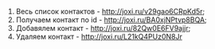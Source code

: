 1. Весь список контактов - http://joxi.ru/v29gao6CRpKd5r;
2. Получаем контакт по id - http://joxi.ru/BA0xjNPtvp8BQA;
3. Добавялем контакт - http://joxi.ru/82Qw0E6FV9ajjr;
4. Удаляем контакт - http://joxi.ru/L21kQ4PUz0N8Jr
